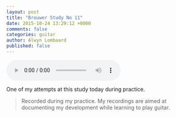 ```yaml
---
layout: post
title: "Brouwer Study No 11"
date: 2015-10-24 13:29:12 +0000
comments: false
categories: guitar
author: Alwyn Lombaard
published: false
---
```

<audio controls>
  <source src="/music/Brouwer_Study_No_11_20151024_125532.mp3" type="audio/mpeg">
</audio>

One of my attempts at this study today during practice.

>Recorded during my practice. My recordings are aimed at documenting my development while learning to play guitar. 